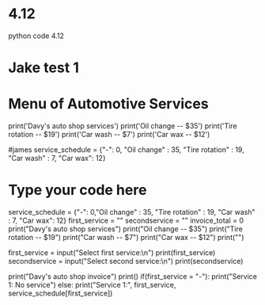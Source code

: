 # 4.12
python code 4.12
# Jake test 1
# Menu of Automotive Services
print('Davy's auto shop services')
print('Oil change -- $35')
print('Tire rotation -- $19')
print('Car wash -- $7')
print('Car wax -- $12')


#james
service_schedule = {"-": 0, "Oil change" : 35, "Tire rotation" : 19, "Car wash" : 7, "Car wax": 12}
# Type your code here
service_schedule = {"-": 0,"Oil change" : 35, "Tire rotation" : 19, "Car wash" : 7, "Car wax": 12}
first_service = ""
secondservice = ""
invoice_total = 0
print("Davy's auto shop services")
print("Oil change -- $35")
print("Tire rotation -- $19")
print("Car wash -- $7")
print("Car wax -- $12")
print("")

first_service = input("Select first service:\n")
print(first_service)
secondservice = input("Select second service:\n")
print(secondservice)

print("Davy's auto shop invoice")
print()
if(first_service = "-"):
  print("Service 1: No service")
else:
  print("Service 1:", first_service, service_schedule[first_service])
